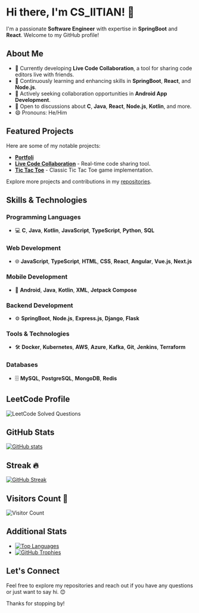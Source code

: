 # Hi there, I'm CS_IITIAN! 👋

I'm a passionate **Software Engineer** with expertise in **SpringBoot** and **React**. Welcome to my GitHub profile!

## About Me

- 🔭 Currently developing **Live Code Collaboration**, a tool for sharing code editors live with friends.
- 🌱 Continuously learning and enhancing skills in **SpringBoot**, **React**, and **Node.js**.
- 👯 Actively seeking collaboration opportunities in **Android App Development**.
- 💬 Open to discussions about **C**, **Java**, **React**, **Node.js**, **Kotlin**, and more.
- 😄 Pronouns: He/Him

## Featured Projects

Here are some of my notable projects:

- [**Portfoli**](https://csiitian.github.io/portfolio/)
- [**Live Code Collaboration**](https://github.com/csiitian/live-code-collaboration) - Real-time code sharing tool.
- [**Tic Tac Toe**](https://github.com/csiitian/tic-tac-toe) - Classic Tic Tac Toe game implementation.

Explore more projects and contributions in my [repositories](https://github.com/csiitian?tab=repositories).

## Skills & Technologies

### Programming Languages
- 💻 **C**, **Java**, **Kotlin**, **JavaScript**, **TypeScript**, **Python**, **SQL**

### Web Development
- 🌐 **JavaScript**, **TypeScript**, **HTML**, **CSS**, **React**, **Angular**, **Vue.js**, **Next.js**

### Mobile Development
- 📱 **Android**, **Java**, **Kotlin**, **XML**, **Jetpack Compose**

### Backend Development
- ⚙️ **SpringBoot**, **Node.js**, **Express.js**, **Django**, **Flask**

### Tools & Technologies
- 🛠️ **Docker**, **Kubernetes**, **AWS**, **Azure**, **Kafka**, **Git**, **Jenkins**, **Terraform**

### Databases
- 🗄️ **MySQL**, **PostgreSQL**, **MongoDB**, **Redis**

## LeetCode Profile
![LeetCode Solved Questions](https://leetcode-profile.vercel.app/?username=cs_iitian)

## GitHub Stats
[![GitHub stats](https://github-readme-stats.vercel.app/api?username=csiitian)](https://github.com/csiitian/github-readme-stats)

## Streak 🔥
[![GitHub Streak](https://github-readme-streak-stats.herokuapp.com?user=csiitian&theme=algolia&date_format=M%20j%5B%2C%20Y%5D)](https://git.io/streak-stats)

## Visitors Count 🚶
![Visitor Count](https://komarev.com/ghpvc/?username=csiitian&color=blue&style=for-the-badge)

## Additional Stats

- [![Top Languages](https://github-readme-stats.vercel.app/api/top-langs/?username=csiitian&layout=compact&hide=html)](https://github.com/csiitian?tab=repositories)
- [![GitHub Trophies](https://github-profile-trophy.vercel.app/?username=csiitian&theme=darkhub&margin-w=15)](https://github.com/csiitian?tab=repositories)

## Let's Connect
Feel free to explore my repositories and reach out if you have any questions or just want to say hi. 😊

Thanks for stopping by!
